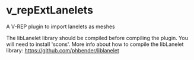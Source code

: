 # v_repExtLanelets
A V-REP plugin to import lanelets as meshes

The libLanelet library should be compiled before compiling the plugin. You will need to install 'scons'. 
More info about how to compile the libLanelet library: https://github.com/phbender/liblanelet
